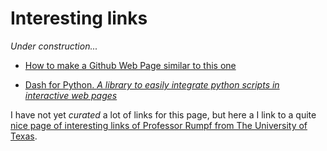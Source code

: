 # Interesting links

_*Under construction...*_

- [How to make a Github Web Page similar to this one](https://nicolas-van.github.io/easy-markdown-to-github-pages/)

- [Dash for Python. _A library to easily integrate python scripts in interactive web pages_ ](https://dash.plotly.com/introduction)

I have not yet _curated_  a lot of links for this page, but here a I link to a quite [nice page of interesting links of Professor Rumpf from The University of Texas](http://emlab.utep.edu/opensource.htm).


